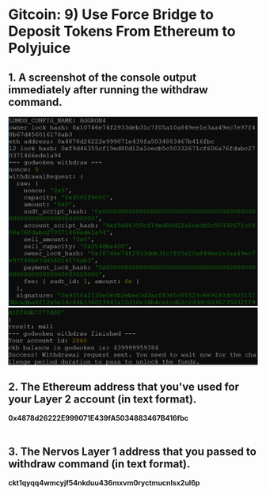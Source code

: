 # Gitcoin: 9) Use Force Bridge to Deposit Tokens From Ethereum to Polyjuice

## 1. A screenshot of the console output immediately after running the withdraw command.

![](1.png)
![](2.png)

## 2. The Ethereum address that you've used for your Layer 2 account (in text format).

   <b>0x4878d26222E999071E439fA5034883467B416fbc</b> <br><br>

## 3. The Nervos Layer 1 address that you passed to withdraw command (in text format).

  <b>ckt1qyqq4wmcyjf54nkduu436mxvm0ryctmucnlsx2ul6p</b> <br><br>
